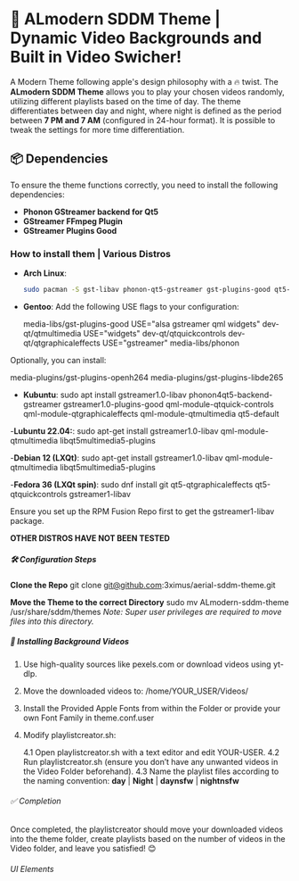 # 🎨 ALmodern SDDM Theme | Dynamic Video Backgrounds and Built in Video Swicher! 
A Modern Theme following apple's design philosophy with a 🔥 twist.
The **ALmodern SDDM Theme**  allows you to play your chosen videos randomly, utilizing different playlists based on the time of day. The theme differentiates between day and night, where night is defined as the period between **7 PM and 7 AM** (configured in 24-hour format). It is possible to tweak the settings for more time differentiation.

## 📦 Dependencies

To ensure the theme functions correctly, you need to install the following dependencies:

- **Phonon GStreamer backend for Qt5**
- **GStreamer FFmpeg Plugin**
- **GStreamer Plugins Good**

### How to install them | Various Distros

- **Arch Linux**:
  ```bash
  sudo pacman -S gst-libav phonon-qt5-gstreamer gst-plugins-good qt5-quickcontrols qt5-graphicaleffects qt5-multimedia
- **Gentoo**: 
  Add the following USE flags to your configuration:

  media-libs/gst-plugins-good
USE="alsa gstreamer qml widgets"
dev-qt/qtmultimedia
USE="widgets"
dev-qt/qtquickcontrols
dev-qt/qtgraphicaleffects
USE="gstreamer"
media-libs/phonon

Optionally, you can install:

media-plugins/gst-plugins-openh264
media-plugins/gst-plugins-libde265

- **Kubuntu**: 
sudo apt install gstreamer1.0-libav phonon4qt5-backend-gstreamer gstreamer1.0-plugins-good qml-module-qtquick-controls qml-module-qtgraphicaleffects qml-module-qtmultimedia qt5-default

-**Lubuntu 22.04:**:
sudo apt-get install gstreamer1.0-libav qml-module-qtmultimedia libqt5multimedia5-plugins

-**Debian 12 (LXQt)**:
sudo apt-get install gstreamer1.0-libav qml-module-qtmultimedia libqt5multimedia5-plugins

-**Fedora 36 (LXQt spin)**:
sudo dnf install git qt5-qtgraphicaleffects qt5-qtquickcontrols gstreamer1-libav

Ensure you set up the RPM Fusion Repo first to get the gstreamer1-libav package.

**OTHER DISTROS HAVE NOT BEEN TESTED**

##### 🛠️ Configuration Steps

**Clone the Repo**
git clone git@github.com:3ximus/aerial-sddm-theme.git

**Move the Theme to the correct Directory**
sudo mv ALmodern-sddm-theme /usr/share/sddm/themes
*Note: Super user privileges are required to move files into this directory.*


##### 🎥 Installing Background Videos



1. Use high-quality sources like pexels.com or download videos using yt-dlp.

2. Move the downloaded videos to:
   /home/YOUR_USER/Videos/
3. Install the Provided Apple Fonts from within the Folder or provide your own Font Family in theme.conf.user

4. Modify playlistcreator.sh:

   4.1 Open playlistcreator.sh with a text editor and edit YOUR-USER.
   4.2 Run playlistcreator.sh (ensure you don’t have any unwanted videos in the Video Folder beforehand).
   4.3 Name the playlist files according to the naming convention:
       **day** | **Night** | **daynsfw** | **nightnsfw**
       

###### ✅ Completion

Once completed, the playlistcreator should move your downloaded videos into the theme folder, create playlists based on the number of videos in the Video folder, and leave you satisfied! 😊

###### UI Elements


